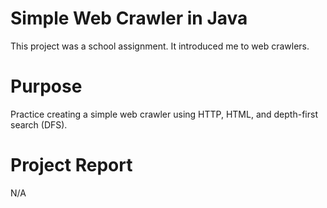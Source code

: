 # Simple Web Crawler in Java #

This project was a school assignment. It introduced me to web crawlers.

# Purpose #
Practice creating a simple web crawler using HTTP, HTML, and depth-first search (DFS).

# Project Report #
N/A
